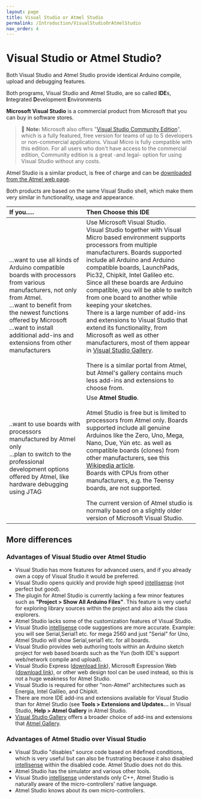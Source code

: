 ```yaml
---
layout: page
title: Visual Studio or Atmel Studio
permalink: /Introduction/VisualStudioOrAtmelStudio
nav_order: 4
---
```

[//]: # (https://www.visualmicro.com/page/User-Guide.aspx?doc=Getting-started-which-IDE.html)

# Visual Studio or Atmel Studio?
Both Visual Studio and Atmel Studio provide identical Arduino compile, upload and debugging features.

Both programs, Visual Studio and Atmel Studio, are so called **IDE**s, **I**ntegrated **D**evelopment **E**nvironments

**Microsoft Visual Studio** is a commercial product from Microsoft that you can buy in software stores.

> :memo: **Note:** 
Microsoft also offers "[Visual Studio Community Edition](https://www.visualstudio.com/products/visual-studio-community-vs)", which is a fully featured, free version for teams of up to 5 developers or non-commercial applications.
Visual Micro is fully compatible with this edition.
For all users who don't have access to the commercial edition, Community edition is a great -and legal- option for using Visual Studio without any costs.

Atmel Studio is a similar product, is free of charge and can be [downloaded from the Atmel web page](https://www.atmel.com/tools/atmelstudio.aspx).

Both products are based on the same Visual Studio shell, which make them very similar in functionality, usage and appearance.

| If you..... | Then Choose this IDE |
| :---        |    :----   |
| ...want to use all kinds of Arduino compatible boards with processors from various manufacturers, not only from Atmel.<br/>...want to benefit from the newest functions offered by Microsoft<br/>...want to install additional add-ins and extensions from other manufacturers | Use Microsoft Visual Studio. <br/> Visual Studio together with Visual Micro based environment supports processors from multiple manufacturers. Boards supported include all Arduino and Arduino compatible boards, LaunchPads, Pic32, Chipkit, Intel Galileo etc.<br/>Since all these boards are Arduino compatible, you will be able to switch from one board to another while keeping your sketches.<br/>There is a large number of add-ins and extensions to Visual Studio that extend its functionality, from Microsoft as well as other manufacturers, most of them appear in [Visual Studio Gallery](https://visualstudiogallery.msdn.microsoft.com/).<br/><br/>There is a similar portal from Atmel, but Atmel's gallery contains much less add-ins and extensions to choose from. |
| ..want to use boards with processors manufactured by Atmel only<br/>...plan to switch to the professional development options offered by Atmel, like hardware debugging using JTAG | Use **Atmel Studio**.<br/><br/>Atmel Studio is free but is limited to processors from Atmel only. Boards supported include all genuine Arduinos like the Zero, Uno, Mega, Nano, Due, Yún etc. as well as compatible boards (clones) from other manufacturers, see this [Wikipedia article](https://en.wikipedia.org/wiki/List_of_Arduino_boards_and_compatible_systems#Arduino-compatible_boards).<br/>Boards with CPUs from other manufacturers, e.g. the Teensy boards, are not supported.<br/><br/>The current version of Atmel studio is normally based on a slightly older version of Microsoft Visual Studio.|

## More differences

### Advantages of Visual Studio over Atmel Studio
- Visual Studio has more features for advanced users, and if you already own a copy of Visual Studio it would be preferred.
- Visual Studio opens quickly and provide high speed [intellisense](https://en.wikipedia.org/wiki/Intellisense#IntelliSense) (not perfect but good).
- The plugin for Atmel Studio is currently lacking a few minor features such as **"Project > Show All Arduino Files"**. This feature is very useful for exploring library sources within the project and also aids the class explorers.
- Atmel Studio lacks some of the customization features of Visual Studio.
- Visual Studio [intellisense](https://en.wikipedia.org/wiki/Intellisense#IntelliSense) code suggestions are more accurate. Example: you will see Serial,Serial1 etc. for mega 2560 and just "Serial" for Uno, Atmel Studio will show Serial,serial1 etc. for all boards.
- Visual Studio provides web authoring tools within an Arduino sketch project for web based boards such as the Yun (both IDE's support web/network compile and upload).
- Visual Studio Express ([download link](https://www.visualstudio.com/en-us/products/visual-studio-express-vs.aspx)), Microsoft Expression Web ([download link](http://www.microsoft.com/en-us/download/details.aspx?id=36179)), or other web design tool can be used instead, so this is not a huge weakness for Atmel Studio.
- Visual Studio is required for other "non-Atmel" architectures such as Energia, Intel Galileo, and Chipkit.
- There are more IDE add-ins and extensions available for Visual Studio than for Atmel Studio (see **Tools > Extensions and Updates...** in Visual Studio, **Help > Atmel Gallery** in Atmel Studio.
- [Visual Studio Gallery](https://visualstudiogallery.msdn.microsoft.com/) offers a broader choice of add-ins and extensions that [Atmel Gallery](https://gallery.atmel.com/).

### Advantages of Atmel Studio over Visual Studio
- Visual Studio "disables" source code based on #defined conditions, which is very useful but can also be frustrating because it also disabled [intellisense](https://en.wikipedia.org/wiki/Intellisense#IntelliSense) within the disabled code. Atmel Studio does not do this.
- Atmel Studio has the simulator and various other tools.
- Visual Studio [intellisense](https://en.wikipedia.org/wiki/Intellisense#IntelliSense) understands only C++, Atmel Studio is naturally aware of the micro-controllers' native language.
- Atmel Studio knows about its own micro-controllers.

